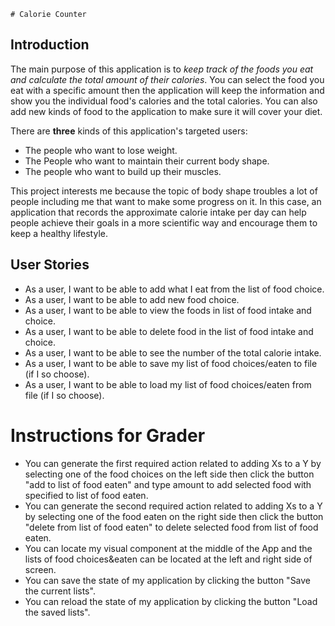     # Calorie Counter

## Introduction   
The main purpose of this application is to *keep track of the foods you eat 
and calculate the total amount of their calories*. You can select the food
you eat with a specific amount then the application will keep the information 
and show you the individual food's calories and the total calories. You can 
also add new kinds of food to the application to make sure it will cover
your diet. 

There are **three** kinds of this application's targeted users:
- The people who want to lose weight.
- The People who want to maintain their current body shape.
- The people who want to build up their muscles.

This project interests me because the topic of body shape troubles a
lot of people including me that want to make some progress on it. In
this case, an application that records the approximate calorie intake
per day can help people achieve their goals in a more scientific way 
and encourage them to keep a healthy lifestyle.

## User Stories
- As a user, I want to be able to add what I eat from the list of food choice.
- As a user, I want to be able to add new food choice.
- As a user, I want to be able to view the foods in list of food intake and choice.
- As a user, I want to be able to delete food in the list of food intake and choice.
- As a user, I want to be able to see the number of the total calorie intake.
- As a user, I want to be able to save my list of food choices/eaten to file (if I so choose).
- As a user, I want to be able to load my list of food choices/eaten from file (if I so choose).

# Instructions for Grader

- You can generate the first required action related to adding Xs to a Y by selecting one of the
food choices on the left side then click the button "add to list of food eaten" and type amount
to add selected food with specified to list of food eaten.
- You can generate the second required action related to adding Xs to a Y by selecting one of the
  food eaten on the right side then click the button "delete from list of food eaten"
  to delete selected food from list of food eaten.
- You can locate my visual component at the middle of the App and the lists of food choices&eaten 
can be located at the left and right side of screen.
- You can save the state of my application by clicking the button "Save the current lists".
- You can reload the state of my application by clicking the button "Load the saved lists".